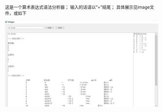 这是一个算术表达式语法分析器；
输入的话请以“=”结尾；
具体展示见image文件，或如下

<div align="center">
  <img src="https://github.com/PerpetualFlower/Qt_projectq01/blob/main/image/imag.png">
</div>
